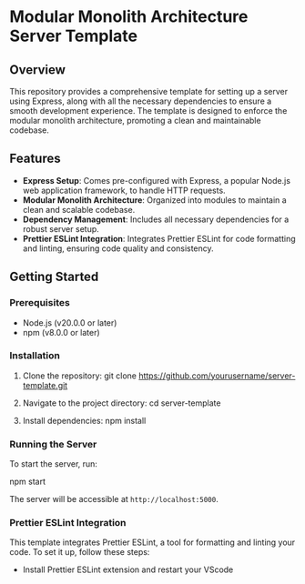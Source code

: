 ﻿# Modular Monolith Architecture Server Template

## Overview

This repository provides a comprehensive template for setting up a server using Express, along with all the necessary dependencies to ensure a smooth development experience. The template is designed to enforce the modular monolith architecture, promoting a clean and maintainable codebase.

## Features

- **Express Setup**: Comes pre-configured with Express, a popular Node.js web application framework, to handle HTTP requests.
- **Modular Monolith Architecture**: Organized into modules to maintain a clean and scalable codebase.
- **Dependency Management**: Includes all necessary dependencies for a robust server setup.
- **Prettier ESLint Integration**: Integrates Prettier ESLint for code formatting and linting, ensuring code quality and consistency.

## Getting Started

### Prerequisites

- Node.js (v20.0.0 or later)
- npm (v8.0.0 or later)

### Installation

1. Clone the repository:
   git clone https://github.com/yourusername/server-template.git

2. Navigate to the project directory:
   cd server-template

3. Install dependencies:
   npm install

### Running the Server

To start the server, run:

npm start

The server will be accessible at `http://localhost:5000`.

### Prettier ESLint Integration

This template integrates Prettier ESLint, a tool for formatting and linting your code. To set it up, follow these steps:

- Install Prettier ESLint extension and restart your VScode
